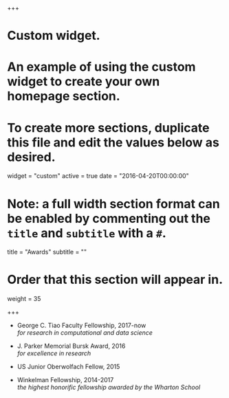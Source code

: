+++
# Custom widget.
# An example of using the custom widget to create your own homepage section.
# To create more sections, duplicate this file and edit the values below as desired.
widget = "custom"
active = true
date = "2016-04-20T00:00:00"

# Note: a full width section format can be enabled by commenting out the `title` and `subtitle` with a `#`.
title = "Awards"
subtitle = ""

# Order that this section will appear in.
weight = 35

+++

<!-- This is an example of using the *custom* widget to create your own homepage section.

To remove this section, either delete `content/home/teaching.md` or edit the frontmatter of the file to deactivate the widget by setting `active = false`. -->

- George C. Tiao Faculty Fellowship, 2017-now    
*for research in computational and data science*

- J. Parker Memorial Bursk Award, 2016    
*for excellence in research*

- US Junior Oberwolfach Fellow, 2015

- Winkelman Fellowship, 2014-2017    
*the highest honorific fellowship awarded by the Wharton School*
